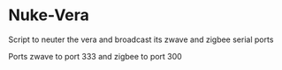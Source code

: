# Nuke-Vera
Script to neuter the vera and broadcast its zwave and zigbee serial ports

Ports zwave to port 333 and zigbee to port 300
